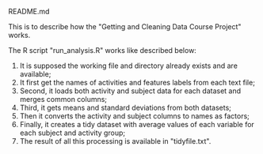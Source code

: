 README.md

This is to describe how the "Getting and Cleaning Data Course Project" works.

The R script "run_analysis.R" works like described below:

1.	It is supposed the working file and directory already exists and are available;
2.	It first get the names of activities and features labels from each text file;
3.	Second, it loads both activity and subject data for each dataset and merges common columns;
4.	Third, it gets means and standard deviations from both datasets;
5.	Then it converts the activity and subject columns to names as factors;
6.	Finally, it creates a tidy dataset with average values of each variable for each subject and activity group;
7.	The result of all this processing is available in "tidyfile.txt".

